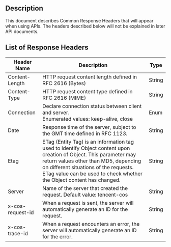 ## Description

This document describes Common Response Headers that will appear when using APIs. The headers described below will not be explained in later API documents.

##  List of Response Headers

| Header Name         | Description                                       | Type     |
| ---------------- | ---------------------------------------- | ------ |
| Content-Length   | HTTP request content length defined in RFC 2616 (Bytes)            | String |
| Content-Type     | HTTP request content type defined in RFC 2616 (MIME)          | String |
| Connection       | Declare connection status between client and server. <br />Enumerated values: keep-alive, close | Enum   |
| Date             | Response time of the server, subject to the GMT time defined in RFC 1123.        | String |
| Etag             | ETag (Entity Tag) is an information tag used to identify Object content upon creation of Object. This parameter may return values other than MD5, depending on different situations of the requests. ETag value can be used to check whether the Object content has changed.  | String |
| Server           | Name of the server that created the request. Default value: tencent-cos              | String |
| x-cos-request-id | When a request is sent, the server will automatically generate an ID for the request.                 | String |
| x-cos-trace-id   | When a request encounters an error, the server will automatically generate an ID for the error.               | String |


